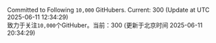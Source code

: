 Committed to Following `10,000` GitHubers. Current: <!-- FOLLOWING_COUNT -->300<!-- FOLLOWING_COUNT --> (Update at UTC <!-- LAST_UPDATED -->2025-06-11 12:34:29<!-- LAST_UPDATED -->)<br>
致力于关注`10,000`个GitHuber。当前：<!-- FOLLOWING_COUNT -->300<!-- FOLLOWING_COUNT --> (更新于北京时间 <!-- LAST_UPDATED_CST -->2025-06-11 20:34:29<!-- LAST_UPDATED_CST -->)
